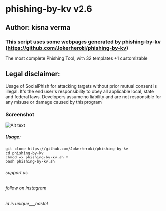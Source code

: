 # phishing-by-kv  v2.6
## Author: kisna verma 
### This script uses some webpages generated by phishing-by-kv (https://github.com/Jokerheroki/phishing-by-kv)

The most complete Phishing Tool, with 32 templates +1 customizable

## Legal disclaimer:
Usage of SocialPhish for attacking targets without prior mutual consent is illegal. It's the end user's responsibility to obey all applicable local, state and federal laws. Developers assume no liability and are not responsible for any misuse or damage caused by this program 

### Screenshot
![Alt text](https://image.ibb.co/nhdEwK/phish.png "SocialPhish")


##### Usage:
```
git clone https://github.com/Jokerheroki/phishing-by-kv
cd phishing-by-kv
chmod +x phishing-by-kv.sh *
bash phishing-by-kv.sh
```

###### support us
###### follow on instagram 
###### id is unique___hastel
   


